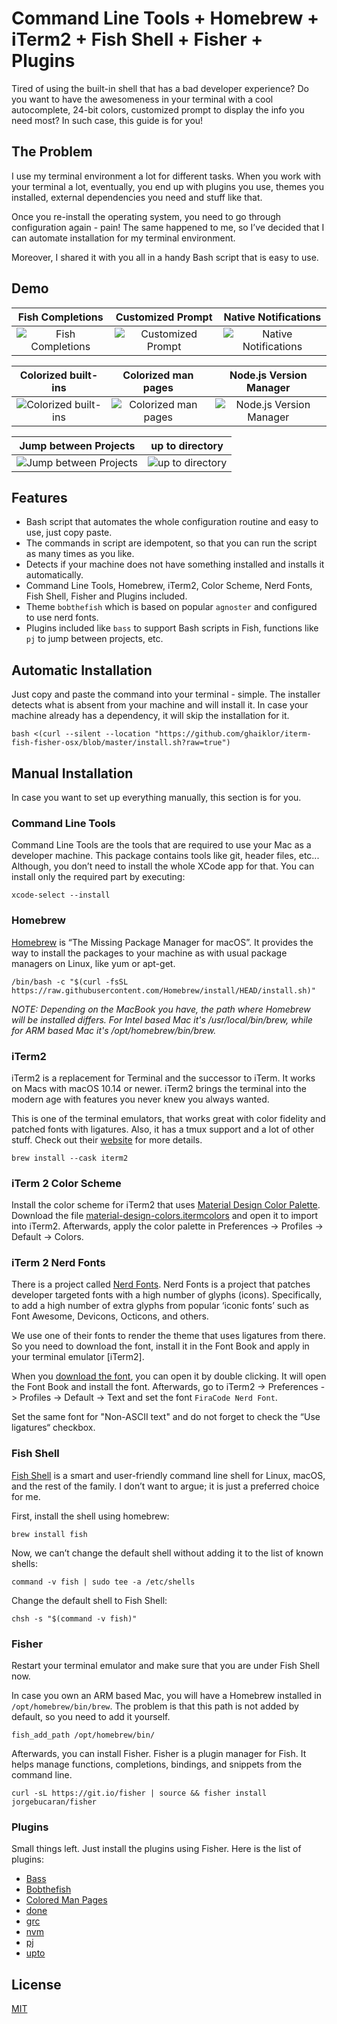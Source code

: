 # Command Line Tools + Homebrew + iTerm2 + Fish Shell + Fisher + Plugins

Tired of using the built-in shell that has a bad developer experience?
Do you want to have the awesomeness in your terminal with a cool autocomplete, 24-bit colors, customized prompt to display the info you need most?
In such case, this guide is for you!

## The Problem

I use my terminal environment a lot for different tasks.
When you work with your terminal a lot, eventually, you end up with plugins you use, themes you installed, external dependencies you need and stuff like that.

Once you re-install the operating system, you need to go through configuration again - pain!
The same happened to me, so I’ve decided that I can automate installation for my terminal environment.

Moreover, I shared it with you all in a handy Bash script that is easy to use.

## Demo

|    Fish Completions    |    Customized Prompt    |    Native Notifications    |
| :--------------------: | :---------------------: | :------------------------: |
| ![Fish Completions][1] | ![Customized Prompt][2] | ![Native Notifications][4] |

|    Colorized built-ins    |    Colorized man pages    |    Node.js Version Manager    |
| :-----------------------: | :-----------------------: | :---------------------------: |
| ![Colorized built-ins][3] | ![Colorized man pages][5] | ![Node.js Version Manager][6] |

|    Jump between Projects    |    up to directory    |
| :-------------------------: | :-------------------: |
| ![Jump between Projects][7] | ![up to directory][8] |

## Features

- Bash script that automates the whole configuration routine and easy to use, just copy paste.
- The commands in script are idempotent, so that you can run the script as many times as you like.
- Detects if your machine does not have something installed and installs it automatically.
- Command Line Tools, Homebrew, iTerm2, Color Scheme, Nerd Fonts, Fish Shell, Fisher and Plugins included.
- Theme `bobthefish` which is based on popular `agnoster` and configured to use nerd fonts.
- Plugins included like `bass` to support Bash scripts in Fish, functions like `pj` to jump between projects, etc.

## Automatic Installation

Just copy and paste the command into your terminal - simple.
The installer detects what is absent from your machine and will install it.
In case your machine already has a dependency, it will skip the installation for it.

```shell
bash <(curl --silent --location "https://github.com/ghaiklor/iterm-fish-fisher-osx/blob/master/install.sh?raw=true")
```

## Manual Installation

In case you want to set up everything manually, this section is for you.

### Command Line Tools

Command Line Tools are the tools that are required to use your Mac as a developer machine.
This package contains tools like git, header files, etc...
Although, you don’t need to install the whole XCode app for that.
You can install only the required part by executing:

```shell
xcode-select --install
```

### Homebrew

[Homebrew](https://brew.sh) is “The Missing Package Manager for macOS”.
It provides the way to install the packages to your machine as with usual package managers on Linux, like yum or apt-get.

```shell
/bin/bash -c "$(curl -fsSL https://raw.githubusercontent.com/Homebrew/install/HEAD/install.sh)"
```

*NOTE: Depending on the MacBook you have, the path where Homebrew will be installed differs. For Intel based Mac it's /usr/local/bin/brew, while for ARM based Mac it's /opt/homebrew/bin/brew.*

### iTerm2

iTerm2 is a replacement for Terminal and the successor to iTerm.
It works on Macs with macOS 10.14 or newer.
iTerm2 brings the terminal into the modern age with features you never knew you always wanted.

This is one of the terminal emulators, that works great with color fidelity and patched fonts with ligatures.
Also, it has a tmux support and a lot of other stuff.
Check out their [website](https://iterm2.com) for more details.

```shell
brew install --cask iterm2
```

### iTerm 2 Color Scheme

Install the color scheme for iTerm2 that uses [Material Design Color Palette](https://github.com/MartinSeeler/iterm2-material-design).
Download the file [material-design-colors.itermcolors](https://github.com/MartinSeeler/iterm2-material-design/blob/6bd6c8b3627d079ed3ed74e152b12b1db1eb3a6b/material-design-colors.itermcolors?raw=true) and open it to import into iTerm2.
Afterwards, apply the color palette in Preferences -> Profiles -> Default -> Colors.

### iTerm 2 Nerd Fonts

There is a project called [Nerd Fonts](https://github.com/ryanoasis/nerd-fonts).
Nerd Fonts is a project that patches developer targeted fonts with a high number of glyphs (icons).
Specifically, to add a high number of extra glyphs from popular ‘iconic fonts’ such as Font Awesome, Devicons, Octicons, and others.

We use one of their fonts to render the theme that uses ligatures from there.
So you need to download the font, install it in the Font Book and apply in your terminal emulator [iTerm2].

When you [download the font](https://github.com/ryanoasis/nerd-fonts/blob/bc4416e176d4ac2092345efd7bcb4abef9d6411e/patched-fonts/FiraCode/Retina/complete/Fira%20Code%20Retina%20Nerd%20Font%20Complete.ttf?raw=true), you can open it by double clicking.
It will open the Font Book and install the font.
Afterwards, go to iTerm2 -> Preferences -> Profiles -> Default -> Text and set the font `FiraCode Nerd Font`.

Set the same font for "Non-ASCII text" and do not forget to check the “Use ligatures“ checkbox.

### Fish Shell

[Fish Shell](https://fishshell.com) is a smart and user-friendly command line shell for Linux, macOS, and the rest of the family.
I don’t want to argue; it is just a preferred choice for me.

First, install the shell using homebrew:

```shell
brew install fish
```

Now, we can’t change the default shell without adding it to the list of known shells:

```shell
command -v fish | sudo tee -a /etc/shells
```

Change the default shell to Fish Shell:

```shell
chsh -s "$(command -v fish)"
```

### Fisher

Restart your terminal emulator and make sure that you are under Fish Shell now.

In case you own an ARM based Mac, you will have a Homebrew installed in `/opt/homebrew/bin/brew`.
The problem is that this path is not added by default, so you need to add it yourself.

```shell
fish_add_path /opt/homebrew/bin/
```

Afterwards, you can install Fisher.
Fisher is a plugin manager for Fish.
It helps manage functions, completions, bindings, and snippets from the command line.

```shell
curl -sL https://git.io/fisher | source && fisher install jorgebucaran/fisher
```

### Plugins

Small things left.
Just install the plugins using Fisher.
Here is the list of plugins:

- [Bass](https://github.com/edc/bass)
- [Bobthefish](https://github.com/oh-my-fish/theme-bobthefish)
- [Colored Man Pages](https://github.com/PatrickF1/colored_man_pages.fish)
- [done](https://github.com/franciscolourenco/done)
- [grc](https://github.com/oh-my-fish/plugin-grc)
- [nvm](https://github.com/jorgebucaran/nvm.fish)
- [pj](https://github.com/oh-my-fish/plugin-pj)
- [upto](https://github.com/Markcial/upto)

## License

[MIT](./LICENSE)

[1]: https://user-images.githubusercontent.com/3625244/122684115-468cb880-d20c-11eb-85a9-4f3d3f790027.gif
[2]: https://user-images.githubusercontent.com/3625244/122684124-4d1b3000-d20c-11eb-8975-35e346f92426.gif
[3]: https://user-images.githubusercontent.com/3625244/122684118-4987a900-d20c-11eb-815c-5604782cc64e.gif
[4]: https://user-images.githubusercontent.com/3625244/122684116-48ef1280-d20c-11eb-99d1-527c65b79f38.gif
[5]: https://user-images.githubusercontent.com/3625244/122684106-3ecd1400-d20c-11eb-8244-70172454a73b.gif
[6]: https://user-images.githubusercontent.com/3625244/122684120-4b516c80-d20c-11eb-82a8-497067fe682b.gif
[7]: https://user-images.githubusercontent.com/3625244/122684121-4c829980-d20c-11eb-8f6f-8cc8b0f063c6.gif
[8]: https://user-images.githubusercontent.com/3625244/122684125-4f7d8a00-d20c-11eb-8fd3-9685b4605322.gif
